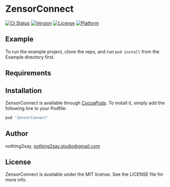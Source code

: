 # ZensorConnect

[![CI Status](https://img.shields.io/travis/nothing2say/ZensorConnect.svg?style=flat)](https://travis-ci.org/nothing2say/ZensorConnect)
[![Version](https://img.shields.io/cocoapods/v/ZensorConnect.svg?style=flat)](https://cocoapods.org/pods/ZensorConnect)
[![License](https://img.shields.io/cocoapods/l/ZensorConnect.svg?style=flat)](https://cocoapods.org/pods/ZensorConnect)
[![Platform](https://img.shields.io/cocoapods/p/ZensorConnect.svg?style=flat)](https://cocoapods.org/pods/ZensorConnect)

## Example

To run the example project, clone the repo, and run `pod install` from the Example directory first.

## Requirements

## Installation

ZensorConnect is available through [CocoaPods](https://cocoapods.org). To install
it, simply add the following line to your Podfile:

```ruby
pod 'ZensorConnect'
```

## Author

nothing2say, nothing2say.studio@gmail.com

## License

ZensorConnect is available under the MIT license. See the LICENSE file for more info.
